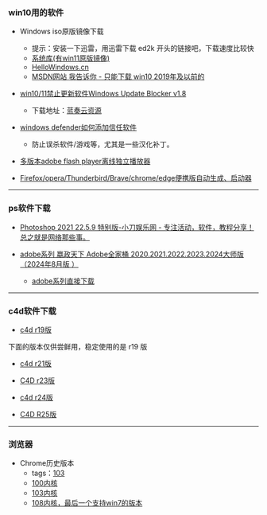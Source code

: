 ### win10用的软件

- Windows iso原版镜像下载
    - 提示：安装一下迅雷，用迅雷下载 ed2k 开头的链接吧，下载速度比较快
    - [系统库(有win11原版镜像)](https://www.xitongku.com/index.html)
    - [HelloWindows.cn](https://hellowindows.cn)
    - [MSDN网站 我告诉你 - 只能下载 win10 2019年及以前的](https://msdn.itellyou.cn)

- [win10/11禁止更新软件Windows Update Blocker v1.8](https://www.52pojie.cn/thread-1797391-1-1.html)
    - 下载地址：[蓝奏云资源](https://yumumu.lanzouw.com/iH1zy0z4pawh)

- [windows defender如何添加信任软件](https://www.bilibili.com/video/BV1ao4y1m7Uu)
    - 防止误杀软件/游戏等，尤其是一些汉化补丁。

- [多版本adobe flash player离线独立播放器](https://www.52pojie.cn/thread-1826183-1-1.html)

- [Firefox/opera/Thunderbird/Brave/chrome/edge便携版自动生成、启动器](https://www.52pojie.cn/thread-1132305-1-1.html)

---


### ps软件下载
- [Photoshop 2021 22.5.9 特别版-小刀娱乐网 - 专注活动，软件，教程分享！总之就是网络那些事。](https://www.xiaodao1.com/i-wz-11962.html)

- [adobe系列 嬴政天下 Adobe全家桶 2020.2021.2022.2023.2024大师版（2024年8月版 ）](https://www.mefcl.com/adobe.html)
    - [adobe系列直接下载](https://one.zhuye.xyz/Professional/Adobe/)

---

### c4d软件下载

- [c4d r19版](https://www.downkuai.com/soft/122962.html)

下面的版本仅供尝鲜用，稳定使用的是 r19 版

- [c4d r21版](https://www.downkuai.com/soft/122918.html)

- [C4D r23版](https://www.downkuai.com/soft/119886.html)

- [c4d r24版](https://www.downkuai.com/soft/141340.html)

- [C4D R25版](https://www.downkuai.com/soft/146300.html)

---

### 浏览器
- Chrome历史版本
    - tags：[103](https://github.com/ulixee/chrome-versions/tags?after=105.0.5195.127)
    - [100内核](https://github.com/ulixee/chrome-versions/releases/tag/100.0.4896.127)
    - [103内核](https://github.com/ulixee/chrome-versions/releases/tag/103.0.5060.134)
    - [108内核，最后一个支持win7的版本](https://github.com/ulixee/chrome-versions/releases/tag/108.0.5359.125)
